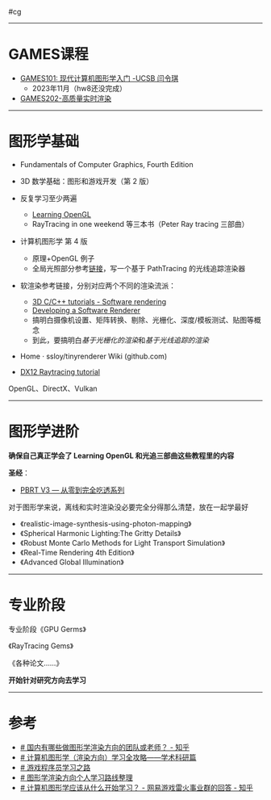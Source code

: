 #cg

---
# GAMES课程

- [GAMES101: 现代计算机图形学入门 -UCSB 闫令琪](https://link.zhihu.com/?target=https%3A//sites.cs.ucsb.edu/~lingqi/teaching/games101.html)
	- 2023年11月（hw8还没完成）
- [GAMES202-高质量实时渲染](https://www.bilibili.com/video/BV1YK4y1T7yY/?spm_id_from=333.999.0.0)

---
# 图形学基础

- Fundamentals of Computer Graphics, Fourth Edition
- 3D 数学基础：图形和游戏开发（第 2 版）

- 反复学习至少两遍
	- [Learning OpenGL](https://learnopengl-cn.github.io/)
	- RayTracing in one weekend 等三本书（Peter Ray tracing 三部曲）
- 计算机图形学 第 4 版
	- 原理+OpenGL 例子
	- 全局光照部分参考[链接](https://www.kevinbeason.com/smallpt/)，写一个基于 PathTracing 的光线追踪渲染器
- 软渲染参考链接，分别对应两个不同的渲染流派：
	- [3D C/C++ tutorials - Software rendering](http://www.3dcpptutorials.sk/index.php?id=15)
	- [Developing a Software Renderer](https://trenki2.github.io/blog/2017/06/06/developing-a-software-renderer-part1/)
	- 搞明白摄像机设置、矩阵转换、剔除、光栅化、深度/模板测试、贴图等概念
	- 到此，要搞明白*基于光栅化的渲染*和*基于光线追踪的渲染*

- Home · ssloy/tinyrenderer Wiki (github.com)
- [DX12 Raytracing tutorial](https://developer.nvidia.com/rtx/raytracing/dxr/DX12-Raytracing-tutorial-Part-1)

OpenGL、DirectX、Vulkan

---
# 图形学进阶

**确保自己真正学会了 Learning OpenGL 和光追三部曲这些教程里的内容**

**圣经**：
- [PBRT V3 — 从零到完全吃透系列](https://dezeming.top/?page_id=50)

对于图形学来说，离线和实时渲染没必要完全分得那么清楚，放在一起学最好

- 《realistic-image-synthesis-using-photon-mapping》
- 《Spherical Harmonic Lighting:The Gritty Details》
- 《Robust Monte Carlo Methods for Light Transport Simulation》
- 《Real-Time Rendering 4th Edition》
- 《Advanced Global Illumination》

---
# 专业阶段

专业阶段《GPU Germs》

《RayTracing Gems》

《各种论文……》

**开始针对研究方向去学习**

---
# 参考

- [# 国内有哪些做图形学渲染方向的团队或老师？ - 知乎](https://www.zhihu.com/question/462146663/answer/1936855936)
- [# 计算机图形学（渲染方向）学习全攻略——学术科研篇](https://juejin.cn/post/6975112060006858760)
- [# 游戏程序员学习之路](https://miloyip.github.io/game-programmer/game-programmer-zh-cn.svg)
- [# 图形学渲染方向个人学习路线整理](https://zhuanlan.zhihu.com/p/445343440)
- [# 计算机图形学应该从什么开始学习？ - 网易游戏雷火事业群的回答 - 知乎](https://www.zhihu.com/question/349302834/answer/931378785)
